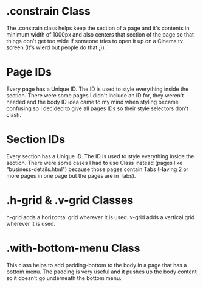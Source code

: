 # .constrain Class
The .constrain class helps keep the section of a page and it's contents in minimum width of 1000px and also centers that section of the page so that things don't get too wide if someone tries to open it up on a Cinema tv screen (It's wierd but people do that ;)).

# Page IDs
Every page has a Unique ID. The ID is used to style everything inside the section.
There were some pages I didn't include an ID for, they weren't needed and the body ID idea came to my mind when styling became confusing so I decided to give all pages IDs so their style selectors don't clash.

# Section IDs
Every section has a Unique ID. The ID is used to style everything inside the section.
There were some cases I had to use Class instead (pages like "business-details.html") because those pages contain Tabs (Having 2 or more pages in one page but the pages are in Tabs).

# .h-grid & .v-grid Classes
h-grid adds a horizontal grid wherever it is used.
v-grid adds a vertical grid wherever it is used.

# .with-bottom-menu Class
This class helps to add padding-bottom to the body in a page that has a bottom menu.
The padding is very useful and it pushes up the body content so it doesn't go underneath the bottom menu.